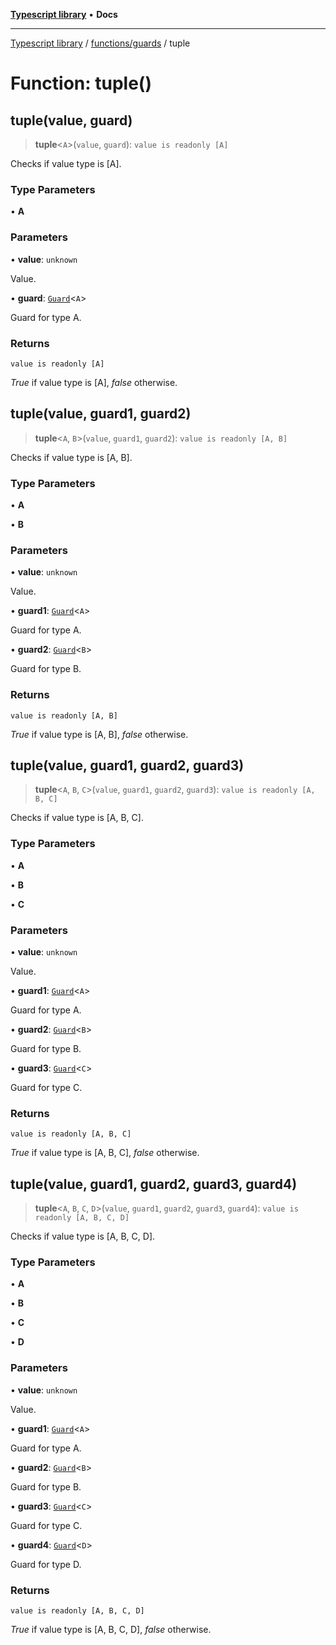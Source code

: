 [**Typescript library**](../../../index.md) • **Docs**

***

[Typescript library](../../../modules.md) / [functions/guards](../index.md) / tuple

# Function: tuple()

## tuple(value, guard)

> **tuple**\<`A`\>(`value`, `guard`): `value is readonly [A]`

Checks if value type is [A].

### Type Parameters

• **A**

### Parameters

• **value**: `unknown`

Value.

• **guard**: [`Guard`](../interfaces/Guard.md)\<`A`\>

Guard for type A.

### Returns

`value is readonly [A]`

_True_ if value type is [A], _false_ otherwise.

## tuple(value, guard1, guard2)

> **tuple**\<`A`, `B`\>(`value`, `guard1`, `guard2`): `value is readonly [A, B]`

Checks if value type is [A, B].

### Type Parameters

• **A**

• **B**

### Parameters

• **value**: `unknown`

Value.

• **guard1**: [`Guard`](../interfaces/Guard.md)\<`A`\>

Guard for type A.

• **guard2**: [`Guard`](../interfaces/Guard.md)\<`B`\>

Guard for type B.

### Returns

`value is readonly [A, B]`

_True_ if value type is [A, B], _false_ otherwise.

## tuple(value, guard1, guard2, guard3)

> **tuple**\<`A`, `B`, `C`\>(`value`, `guard1`, `guard2`, `guard3`): `value is readonly [A, B, C]`

Checks if value type is [A, B, C].

### Type Parameters

• **A**

• **B**

• **C**

### Parameters

• **value**: `unknown`

Value.

• **guard1**: [`Guard`](../interfaces/Guard.md)\<`A`\>

Guard for type A.

• **guard2**: [`Guard`](../interfaces/Guard.md)\<`B`\>

Guard for type B.

• **guard3**: [`Guard`](../interfaces/Guard.md)\<`C`\>

Guard for type C.

### Returns

`value is readonly [A, B, C]`

_True_ if value type is [A, B, C], _false_ otherwise.

## tuple(value, guard1, guard2, guard3, guard4)

> **tuple**\<`A`, `B`, `C`, `D`\>(`value`, `guard1`, `guard2`, `guard3`, `guard4`): `value is readonly [A, B, C, D]`

Checks if value type is [A, B, C, D].

### Type Parameters

• **A**

• **B**

• **C**

• **D**

### Parameters

• **value**: `unknown`

Value.

• **guard1**: [`Guard`](../interfaces/Guard.md)\<`A`\>

Guard for type A.

• **guard2**: [`Guard`](../interfaces/Guard.md)\<`B`\>

Guard for type B.

• **guard3**: [`Guard`](../interfaces/Guard.md)\<`C`\>

Guard for type C.

• **guard4**: [`Guard`](../interfaces/Guard.md)\<`D`\>

Guard for type D.

### Returns

`value is readonly [A, B, C, D]`

_True_ if value type is [A, B, C, D], _false_ otherwise.
